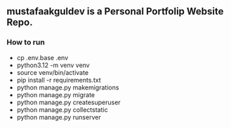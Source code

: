 ## mustafaakguldev is a Personal Portfolip Website Repo.

### How to run
* cp .env.base .env
* python3.12 -m venv venv
* source venv/bin/activate
* pip install -r requirements.txt
* python manage.py makemigrations
* python manage.py migrate
* python manage.py createsuperuser
* python manage.py collectstatic
* python manage.py runserver